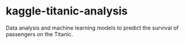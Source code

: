 # kaggle-titanic-analysis
Data analysis and machine learning models to predict the survival of passengers on the Titanic.
